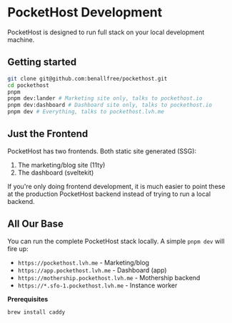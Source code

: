 # PocketHost Development

PocketHost is designed to run full stack on your local development machine.

## Getting started

```bash
git clone git@github.com:benallfree/pockethost.git
cd pockethost
pnpm
pnpm dev:lander # Marketing site only, talks to pockethost.io
pnpm dev:dashboard # Dashboard site only, talks to pockethost.io
pnpm dev # Everything, talks to pockethost.lvh.me
```

## Just the Frontend

PocketHost has two frontends. Both static site generated (SSG):

1. The marketing/blog site (11ty)
2. The dashboard (sveltekit)

If you're only doing frontend development, it is much easier to point these at the production PocketHost backend instead of trying to run a local backend.

## All Our Base

You can run the complete PocketHost stack locally. A simple `pnpm dev` will fire up:

- `https://pockethost.lvh.me` - Marketing/blog
- `https://app.pockethost.lvh.me` - Dashboard (app)
- `https://mothership.pockethost.lvh.me` - Mothership backend
- `https://*.sfo-1.pockethost.lvh.me` - Instance worker

**Prerequisites**

```bash
brew install caddy
```
